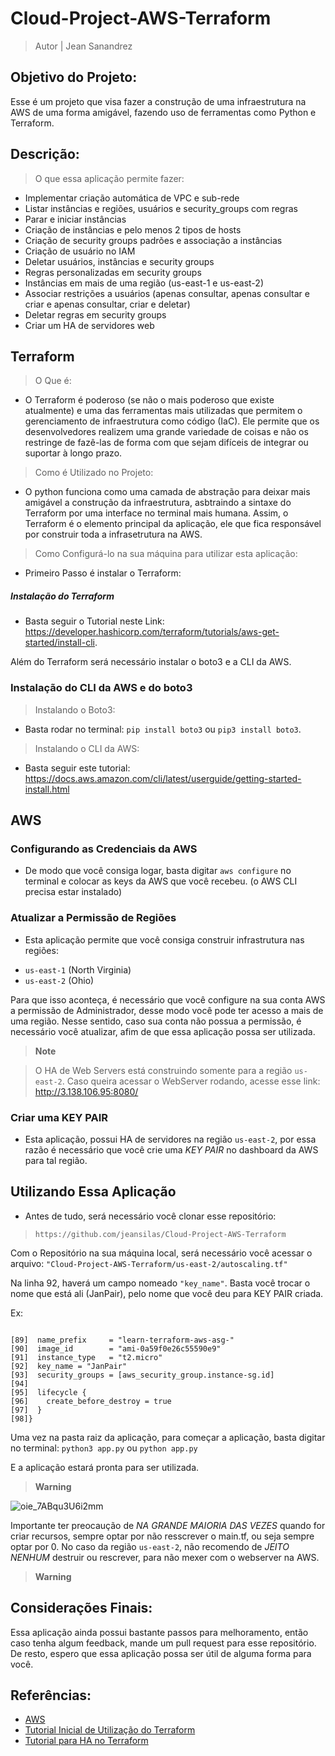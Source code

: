 # Cloud-Project-AWS-Terraform 

> Autor | Jean Sanandrez



## Objetivo do Projeto:

Esse é um projeto que visa fazer a construção de uma infraestrutura na AWS de uma forma amigável, fazendo uso de ferramentas como Python e Terraform.
## Descrição:
> O que essa aplicação permite fazer:

- Implementar criação automática de VPC e sub-rede
- Listar instâncias e regiões, usuários e security_groups com regras
- Parar e iniciar instâncias
- Criação de instâncias e pelo menos 2 tipos de hosts
- Criação de security groups padrões e associação a instâncias
- Criação de usuário no IAM
- Deletar usuários, instâncias e security groups
- Regras personalizadas em security groups
- Instâncias em mais de uma região (us-east-1 e us-east-2)
- Associar restrições a usuários (apenas consultar, apenas consultar e criar e apenas consultar, criar e deletar)
- Deletar regras em security groups
- Criar um HA de servidores web 



## Terraform 

 > O Que é:
 
* O Terraform é poderoso (se não o mais poderoso que existe atualmente) e uma das ferramentas mais utilizadas que permitem o gerenciamento de infraestrutura como código (IaC). Ele permite que os desenvolvedores realizem uma grande variedade de coisas e não os restringe de fazê-las de forma com que sejam difíceis de integrar ou suportar à longo prazo.

> Como é Utilizado no Projeto:

* O python funciona como uma camada de abstração para deixar mais amigável a construção da infraestrutura, asbtraindo a sintaxe do Terraform por uma interface no terminal mais humana. Assim, o Terraform é o elemento principal da aplicação, ele que fica responsável por construir toda a infrasetrutura na AWS.

> Como Configurá-lo na sua máquina para utilizar esta aplicação:

* Primeiro Passo é instalar o Terraform:

##### Instalação do Terraform

* Basta seguir o Tutorial neste Link: https://developer.hashicorp.com/terraform/tutorials/aws-get-started/install-cli.

Além do Terraform será necessário instalar o boto3 e a CLI da AWS.


### Instalação do CLI da AWS e do boto3 

> Instalando o Boto3:
* Basta rodar no terminal: `pip install boto3` ou `pip3 install boto3`.

> Instalando o CLI da AWS:
* Basta seguir este tutorial: https://docs.aws.amazon.com/cli/latest/userguide/getting-started-install.html

## AWS


### Configurando as Credenciais da AWS

* De modo que você consiga logar, basta digitar `aws configure` no terminal e colocar as keys da AWS que você recebeu. (o AWS CLI precisa estar instalado)

### Atualizar a Permissão de Regiões

- Esta aplicação permite que você consiga construir infrastrutura nas regiões: 
 * `us-east-1` (North Virginia)
 * `us-east-2` (Ohio)
 
 Para que isso aconteça, é necessário que você configure na sua conta AWS a permissão de Administrador, desse modo você pode ter acesso a mais de uma região. Nesse sentido, caso sua conta não possua a permissão, é necessário você atualizar, afim de que essa aplicação possa ser utilizada.
 
> **Note**

> O HA de Web Servers está construindo somente para a região `us-east-2`.
> Caso queira acessar o WebServer rodando, acesse esse link: http://3.138.106.95:8080/

### Criar uma KEY PAIR

- Esta aplicação, possui HA de servidores na região `us-east-2`, por essa razão é necessário que você crie uma *KEY PAIR* no dashboard da AWS para tal região.
 
 
 ## Utilizando Essa Aplicação
 
 * Antes de tudo, será necessário você clonar esse repositório:
 > `https://github.com/jeansilas/Cloud-Project-AWS-Terraform`
 
 
 Com o Repositório na sua máquina local, será necessário você acessar o arquivo: `"Cloud-Project-AWS-Terraform/us-east-2/autoscaling.tf"`
 
 Na linha 92, haverá um campo nomeado `"key_name"`. Basta você trocar o nome que está ali (JanPair), pelo nome que você deu para KEY PAIR criada.
 
 Ex:
 
```[88] resource "aws_launch_configuration" "scaling" {

[89]  name_prefix     = "learn-terraform-aws-asg-"
[90]  image_id        = "ami-0a59f0e26c55590e9"
[91]  instance_type   = "t2.micro"
[92]  key_name = "JanPair"
[93]  security_groups = [aws_security_group.instance-sg.id]
[94]
[95]  lifecycle {
[96]    create_before_destroy = true
[97]  }
[98]}
```

Uma vez na pasta raiz da aplicação, para começar a aplicação, basta digitar no terminal: `python3 app.py` ou `python app.py`



E a aplicação estará pronta para ser utilizada.

> **Warning**

![oie_7ABqu3U6i2mm](https://user-images.githubusercontent.com/39682690/204158848-24f579d1-3acf-4b1e-ba73-6038a0c81113.png)

Importante ter preocaução de *NA GRANDE MAIORIA DAS VEZES* quando for criar recursos, sempre optar por não resscrever o main.tf, ou seja sempre optar por 0. No caso da região `us-east-2`, não recomendo de *JEITO NENHUM* destruir ou rescrever, para não mexer com o webserver na AWS.
> **Warning**

## Considerações Finais:

Essa aplicação ainda possui bastante passos para melhoramento, então caso tenha algum feedback, mande um pull request para esse repositório. De resto, espero que essa aplicação possa ser útil de alguma forma para você.

## Referências:
- [AWS](https://docs.aws.amazon.com/cli/latest/userguide/getting-started-install.html)
- [Tutorial Inicial de Utilização do Terraform](https://developer.hashicorp.com/terraform/tutorials/aws-get-started)
- [Tutorial para HA no Terraform](https://developer.hashicorp.com/terraform/tutorials/aws/aws-asg)
